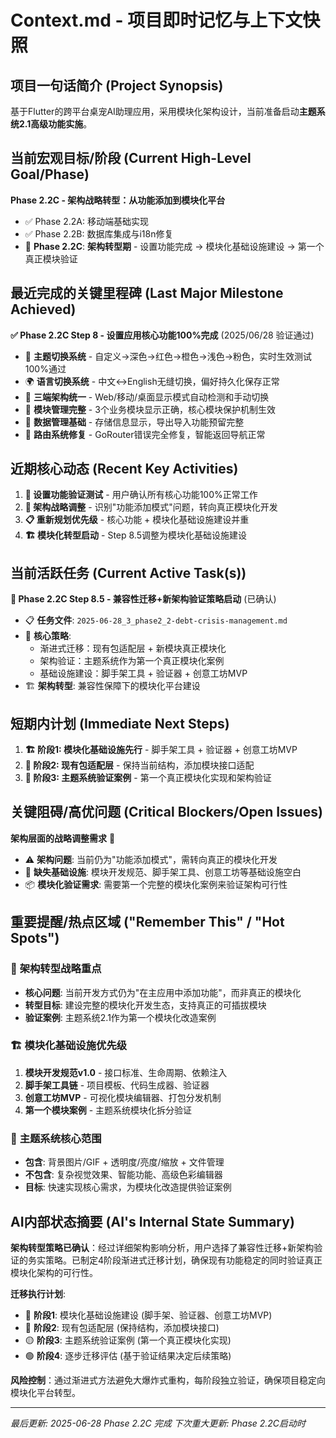 # Context.md - 项目即时记忆与上下文快照

## 项目一句话简介 (Project Synopsis)
基于Flutter的跨平台桌宠AI助理应用，采用模块化架构设计，当前准备启动**主题系统2.1高级功能实施**。

## 当前宏观目标/阶段 (Current High-Level Goal/Phase)
**Phase 2.2C - 架构战略转型：从功能添加到模块化平台**
- ✅ Phase 2.2A: 移动端基础实现
- ✅ Phase 2.2B: 数据库集成与i18n修复  
- 🎯 **Phase 2.2C**: **架构转型期** - 设置功能完成 → 模块化基础设施建设 → 第一个真正模块验证

## 最近完成的关键里程碑 (Last Major Milestone Achieved)
**✅ Phase 2.2C Step 8 - 设置应用核心功能100%完成** (2025/06/28 验证通过)
- 🎨 **主题切换系统** - 自定义→深色→红色→橙色→浅色→粉色，实时生效测试100%通过
- 🌍 **语言切换系统** - 中文↔English无缝切换，偏好持久化保存正常
- 📱 **三端架构统一** - Web/移动/桌面显示模式自动检测和手动切换
- 🔧 **模块管理完整** - 3个业务模块显示正确，核心模块保护机制生效
- 💾 **数据管理基础** - 存储信息显示，导出导入功能预留完整
- 🔄 **路由系统修复** - GoRouter错误完全修复，智能返回导航正常

## 近期核心动态 (Recent Key Activities)
1. **🎯 设置功能验证测试** - 用户确认所有核心功能100%正常工作
2. **🧠 架构战略调整** - 识别"功能添加模式"问题，转向真正模块化开发
3. **📋 重新规划优先级** - 核心功能 + 模块化基础设施建设并重
4. **🏗️ 模块化转型启动** - Step 8.5调整为模块化基础设施建设

## 当前活跃任务 (Current Active Task(s))
**🚀 Phase 2.2C Step 8.5 - 兼容性迁移+新架构验证策略启动** (已确认)
- 📋 **任务文件**: `2025-06-28_3_phase2_2-debt-crisis-management.md`
- 🎯 **核心策略**: 
  - 渐进式迁移：现有包适配层 + 新模块真正模块化
  - 架构验证：主题系统作为第一个真正模块化案例
  - 基础设施建设：脚手架工具 + 验证器 + 创意工坊MVP
- 🏗️ **架构转型**: 兼容性保障下的模块化平台建设

## 短期内计划 (Immediate Next Steps)
1. **🏗️ 阶段1: 模块化基础设施先行** - 脚手架工具 + 验证器 + 创意工坊MVP
2. **🔌 阶段2: 现有包适配层** - 保持当前结构，添加模块接口适配
3. **🎨 阶段3: 主题系统验证案例** - 第一个真正模块化实现和架构验证

## 关键阻碍/高优问题 (Critical Blockers/Open Issues)
**架构层面的战略调整需求** 🎯
- ⚠️ **架构问题**: 当前仍为"功能添加模式"，需转向真正的模块化开发
- 🔧 **缺失基础设施**: 模块开发规范、脚手架工具、创意工坊等基础设施空白
- 📦 **模块化验证需求**: 需要第一个完整的模块化案例来验证架构可行性

## 重要提醒/热点区域 ("Remember This" / "Hot Spots")
### 🎯 **架构转型战略重点**
- **核心问题**: 当前开发方式仍为"在主应用中添加功能"，而非真正的模块化
- **转型目标**: 建设完整的模块化开发生态，支持真正的可插拔模块
- **验证案例**: 主题系统2.1作为第一个模块化改造案例

### 🏗️ **模块化基础设施优先级**
1. **模块开发规范v1.0** - 接口标准、生命周期、依赖注入
2. **脚手架工具链** - 项目模板、代码生成器、验证器
3. **创意工坊MVP** - 可视化模块编辑器、打包分发机制
4. **第一个模块案例** - 主题系统模块化拆分验证

### 🎨 **主题系统核心范围**
- **包含**: 背景图片/GIF + 透明度/亮度/缩放 + 文件管理
- **不包含**: 复杂视觉效果、智能功能、高级色彩编辑器
- **目标**: 快速实现核心需求，为模块化改造提供验证案例

## AI内部状态摘要 (AI's Internal State Summary)
**架构转型策略已确认**：经过详细架构影响分析，用户选择了兼容性迁移+新架构验证的务实策略。已制定4阶段渐进式迁移计划，确保现有功能稳定的同时验证真正模块化架构的可行性。

**迁移执行计划**:
- 🔴 **阶段1**: 模块化基础设施建设 (脚手架、验证器、创意工坊MVP)
- 🔴 **阶段2**: 现有包适配层 (保持结构，添加模块接口)
- 🟡 **阶段3**: 主题系统验证案例 (第一个真正模块化实现)
- 🟢 **阶段4**: 逐步迁移评估 (基于验证结果决定后续策略)

**风险控制**：通过渐进式方法避免大爆炸式重构，每阶段独立验证，确保项目稳定向模块化平台转型。

---
*最后更新: 2025-06-28 Phase 2.2C 完成*
*下次重大更新: Phase 2.2C启动时*
